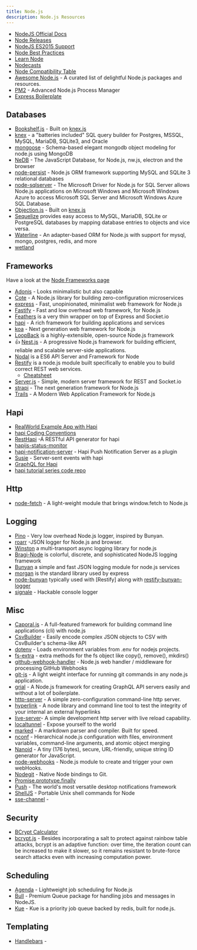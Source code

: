 ```yaml
---
title: Node.js
description: Node.js Resources
---
```


* [NodeJS Official Docs](https://nodejs.org/en/docs/)
* [Node Releases](https://github.com/nodejs/Release)
* [NodeJS ES2015 Support](http://node.green/)
* [Node Best Practices](https://github.com/i0natan/nodebestpractices)
* [Learn Node](https://learnnode.com/)
* [Nodecasts](https://nodecasts.io/)
* [Node Compatibility Table](https://node.green/)
* [Awesome Node.js](https://github.com/sindresorhus/awesome-nodejs) - A curated list of delightful Node.js packages and resources.
* [PM2](http://pm2.keymetrics.io/) - Advanced Node.js Process Manager
* [Express Boilerplate](https://github.com/danielfsousa/express-rest-es2017-boilerplate)

## Databases

* [Bookshelf.js](http://bookshelfjs.org/) - Built on [knex.js](http://knexjs.org/)
* [knex](http://knexjs.org/) - a "batteries included" SQL query builder for Postgres, MSSQL, MySQL, MariaDB, SQLite3, and Oracle
* [mongoose](http://mongoosejs.com/) - Schema-based elegant mongodb object modeling for node.js using MongoDB
* [NeDB](https://github.com/louischatriot/nedb) - The JavaScript Database, for Node.js, nw.js, electron and the browser
* [node-persist](https://github.com/joeferner/node-persist) - Node.js ORM framework supporting MySQL and SQLite 3 relational databases
* [node-sqlserver](https://github.com/Azure/node-sqlserver) - The Microsoft Driver for Node.js for SQL Server allows Node.js applications on Microsoft Windows and Microsoft Windows Azure to access Microsoft SQL Server and Microsoft Windows Azure SQL Database.
* [Objection.js](http://vincit.github.io/objection.js/) - Built on [knex.js](http://knexjs.org/)
* [Sequelize](http://docs.sequelizejs.com/) provides easy access to MySQL, MariaDB, SQLite or PostgreSQL databases by mapping database entries to objects and vice versa.
* [Waterline](https://github.com/balderdashy/waterline) - An adapter-based ORM for Node.js with support for mysql, mongo, postgres, redis, and more
* [wetland](https://wetland.spoonx.org/)

## Frameworks

Have a look at the [Node Frameworks page](http://nodeframework.com/)

* [Adonis](https://adonisjs.com/) - Looks minimalistic but also capable
* [Cote](http://cote.js.org/) - A Node.js library for building zero-configuration microservices
* [express](http://expressjs.com/) - Fast, unopinionated, minimalist web framework for Node.js
* [Fastify](https://www.fastify.io/) - Fast and low overhead web framework, for Node.js
* [Feathers](http://feathersjs.com/) is a very thin wrapper on top of Express and Socket.io
* [hapi](http://hapijs.com/) - A rich framework for building applications and services
* [koa](http://koajs.com/) - Next generation web framework for Node.js
* [LoopBack](http://loopback.io/) is a highly-extensible, open-source Node.js framework
* :+1: [Nest.js](https://nestjs.com/) - A progressive Node.js framework for building efficient, reliable and scalable server-side applications.
* [Nodal](http://www.nodaljs.com/) is a ES6 API Server and Framework for Node
* [Restify](http://restify.com/) is a node.js module built specifically to enable you to build correct REST web services.
  * [Cheatsheet](https://gist.github.com/LeCoupa/0664e885fd74152d1f90)
* [Server.js](https://serverjs.io/) - Simple, modern server framework for REST and Socket.io
* [strapi](http://strapi.io/) - The next generation framework for Node.js
* [Trails](https://trailsjs.io/) - A Modern Web Application Framework for Node.js


## Hapi

* [RealWorld Example App with Hapi](https://github.com/gothinkster/hapijs-realworld-example-app)
* [hapi Coding Conventions](https://github.com/hapijs/contrib/blob/master/Style.md)
* [RestHapi](https://github.com/JKHeadley/rest-hapi) -A RESTful API generator for hapi
* [hapijs-status-monitor](https://github.com/ziyasal/hapijs-status-monitor)
* [hapi-notification-server](https://github.com/tectual/hapi-notification-server) - Hapi Push Notification Server as a plugin
* [Susie](https://github.com/mtharrison/susie) - Server-sent events with hapi
* [GraphQL for Hapi](https://github.com/apollographql/apollo-server/tree/master/packages/apollo-server-hapi)
* [hapi tutorial series code repo](https://github.com/fs-opensource/nodejs-tutorials-hapi)

## Http

* [node-fetch](https://github.com/bitinn/node-fetch) - A light-weight module that brings window.fetch to Node.js

## Logging

* [Pino](http://getpino.io/#/) - Very low overhead Node.js logger, inspired by Bunyan.
* [roarr](https://github.com/gajus/roarr) -JSON logger for Node.js and browser.
* [Winston](https://github.com/winstonjs/winston) a multi-transport async logging library for node.js
* [Bragi-Node](https://github.com/enoex/Bragi-Node) is colorful, discrete, and sophisticated NodeJS logging framework
* [Bunyan](https://github.com/trentm/node-bunyan) a simple and fast JSON logging module for node.js services
* [morgan](https://github.com/expressjs/morgan) is the standard library used by express
* [node-bunyan](https://github.com/trentm/node-bunyan) typically used with [Restify] along with [restify-bunyan-logger](https://github.com/AnyFetch/restify-bunyan-logger)
* [signale](https://github.com/klaussinani/signale) - Hackable console logger

## Misc

* [Caporal.js](https://github.com/mattallty/Caporal.js) - A full-featured framework for building command line applications (cli) with node.js
* [CsvBuilder](https://github.com/nickpisacane/CsvBuilder) - Easily encode complex JSON objects to CSV with CsvBuilder's schema-like API
* [dotenv](https://github.com/motdotla/dotenv) - Loads environment variables from .env for nodejs projects.
* [fs-extra](https://github.com/jprichardson/node-fs-extra) - extra methods for the fs object like copy(), remove(), mkdirs()
* [github-webhook-handler](https://github.com/rvagg/github-webhook-handler) - Node.js web handler / middleware for processing GitHub Webhooks
* [git-js](https://github.com/steveukx/git-js) - A light weight interface for running git commands in any node.js application.
* [grial](https://github.com/sergiodxa/grial) - A Node.js framework for creating GraphQL API servers easily and without a lot of boilerplate.
* [http-server](https://github.com/indexzero/http-server) - A simple zero-configuration command-line http server.
* [hyperlink](https://github.com/Munter/hyperlink) - A node library and command line tool to test the integrity of your internal an external hyperlinks
* [live-server](https://github.com/tapio/live-server)- A simple development http server with live reload capability.
* [localtunnel](https://localtunnel.github.io/www/) - Expose yourself to the world
* [marked](https://github.com/chjj/marked) - A markdown parser and compiler. Built for speed.
* [nconf](https://github.com/indexzero/nconf) - Hierarchical node.js configuration with files, environment variables, command-line arguments, and atomic object merging
* [Nanoid](https://github.com/ai/nanoid) - A tiny (176 bytes), secure, URL-friendly, unique string ID generator for JavaScript.
* [node-webhooks](https://github.com/roccomuso/node-webhooks) - Node.js module to create and trigger your own webHooks.
* [Nodegit](https://github.com/nodegit/nodegit) - Native Node bindings to Git.
* [Promise.prototype.finally](https://github.com/es-shims/Promise.prototype.finally)
* [Push](https://pushjs.org) - The world's most versatile desktop notifications framework
* [ShellJS](https://github.com/shelljs/shelljs) - Portable Unix shell commands for Node
* [sse-channel](https://github.com/rexxars/sse-channel) -

## Security

* [BCrypt Calculator](https://www.dailycred.com/article/bcrypt-calculator)
* [bcrypt.js](https://github.com/dcodeIO/bcrypt.js) - Besides incorporating a salt to protect against rainbow table attacks, bcrypt is an adaptive function: over time, the iteration count can be increased to make it slower, so it remains resistant to brute-force search attacks even with increasing computation power.


## Scheduling

* [Agenda](https://github.com/agenda/agenda) - Lightweight job scheduling for Node.js
* [Bull](https://github.com/OptimalBits/bull) - Premium Queue package for handling jobs and messages in NodeJS.
* [Kue](https://github.com/Automattic/kue) - Kue is a priority job queue backed by redis, built for node.js.

## Templating

* [Handlebars](https://handlebarsjs.com/) -
